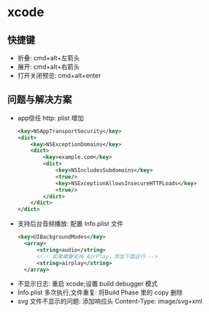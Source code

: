 # xcode

## 快捷键
- 折叠: cmd+alt+左箭头
- 展开: cmd+alt+右箭头
- 打开关闭预览: cmd+alt+enter

## 问题与解决方案
- app信任 http: plist 增加
  ```xml
  <key>NSAppTransportSecurity</key>
  <dict>
      <key>NSExceptionDomains</key>
      <dict>
          <key>example.com</key>
          <dict>
              <key>NSIncludesSubdomains</key>
              <true/>
              <key>NSExceptionAllowsInsecureHTTPLoads</key>
              <true/>
          </dict>
      </dict>
  </dict>
  ```
- 支持后台音频播放: 配置 Info.plist 文件
  ```xml
  <key>UIBackgroundModes</key>
    <array>
        <string>audio</string>
        <!-- 如果需要支持 AirPlay，添加下面这行 -->
        <string>airplay</string>
    </array>
  ```
- 不显示日志: 重启 xcode;设置 build debugger 模式
- Info.plist 多次执行,文件重复: 将Build Phase 里的 copy 删除
- svg 文件不显示的问题: 添加响应头 Content-Type: image/svg+xml